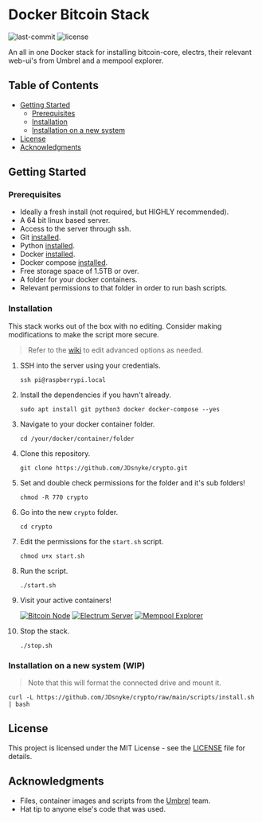 # Docker Bitcoin Stack

![last-commit](https://img.shields.io/github/last-commit/JDsnyke/crypto.svg) ![license](https://img.shields.io/github/license/JDsnyke/crypto.svg)

An all in one Docker stack for installing bitcoin-core, electrs, their relevant web-ui's from Umbrel and a mempool explorer.

## Table of Contents

- [Getting Started](#getting-started)
  - [Prerequisites](#prerequisites)
  - [Installation](#installation)
  - [Installation on a new system](#installation-on-a-new-system-untested)
- [License](#license)
- [Acknowledgments](#acknowledgments)

## Getting Started

### Prerequisites

- Ideally a fresh install (not required, but HIGHLY recommended).
- A 64 bit linux based server.
- Access to the server through ssh.
- Git [installed](https://git-scm.com/downloads/).
- Python [installed](https://www.python.org/downloads/).
- Docker [installed](https://docs.docker.com/get-docker/).
- Docker compose [installed](https://docs.docker.com/compose/install/).
- Free storage space of 1.5TB or over.
- A folder for your docker containers.
- Relevant permissions to that folder in order to run bash scripts.

### Installation

This stack works out of the box with no editing. Consider making modifications to make the script more secure.

> Refer to the [wiki](https://github.com/JDsnyke/crypto/wiki) to edit advanced options as needed.

1.  SSH into the server using your credentials.

        ssh pi@raspberrypi.local

2.  Install the dependencies if you havn't already.

        sudo apt install git python3 docker docker-compose --yes

3.  Navigate to your docker container folder.

        cd /your/docker/container/folder

4.  Clone this repository.

        git clone https://github.com/JDsnyke/crypto.git

5.  Set and double check permissions for the folder and it's sub folders!

        chmod -R 770 crypto

6.  Go into the new `crypto` folder.

        cd crypto

7.  Edit the permissions for the `start.sh` script.

        chmod u+x start.sh

8.  Run the script.

        ./start.sh

9.  Visit your active containers!

    [![Bitcoin Node](https://img.shields.io/badge/Bitcoin%20Node-orange.svg)](http://localhost:3005)
    [![Electrum Server](https://img.shields.io/badge/Electrum%20Server-blue.svg)](http://localhost:3006)
    [![Mempool Explorer](https://img.shields.io/badge/Mempool%20Explorer-purple.svg)](http://localhost:3007)

10. Stop the stack.

        ./stop.sh

### Installation on a new system (WIP)

> Note that this will format the connected drive and mount it.

    curl -L https://github.com/JDsnyke/crypto/raw/main/scripts/install.sh | bash

## License

This project is licensed under the MIT License - see the [LICENSE](https://github.com/JDsnyke/crypto/blob/main/LICENSE) file for details.

## Acknowledgments

- Files, container images and scripts from the [Umbrel](https://github.com/getumbrel) team.
- Hat tip to anyone else's code that was used.
